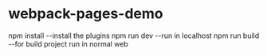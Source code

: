 # webpack-pages-demo
npm install   --install the plugins
npm run dev   --run in localhost
npm run build   --for build project run in normal web
